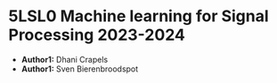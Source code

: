 # 5LSL0 Machine learning for Signal Processing 2023-2024

- **Author1:** Dhani Crapels
- **Author1:** Sven Bierenbroodspot
